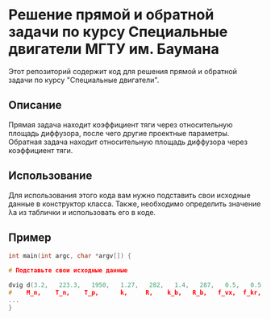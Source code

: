 # Решение прямой и обратной задачи по курсу Специальные двигатели МГТУ им. Баумана

Этот репозиторий содержит код для решения прямой и обратной задачи по курсу "Специальные двигатели". 

## Описание
Прямая задача находит коэффициент тяги через относительную площадь диффузора, после чего другие проектные параметры. Обратная задача находит относительную площадь диффузора через коэффициент тяги.

## Использование
Для использования этого кода вам нужно подставить свои исходные данные в конструктор класса. Также, необходимо определить значение λa из таблички и использовать его в коде.

## Пример

```C++
int main(int argc, char *argv[]) {

# Подставьте свои исходные данные

dvig d(3.2,   223.3,   1950,   1.27,   282,   1.4,   287,   0.5,   0.5,    1,   1,     0,      16);
#	 M_n,    T_n,    T_p,      k,     R,    k_b,   R_b,   f_vx,  f_kr,  f_a, fi_n, C_x_dop,  n
...
}


```
